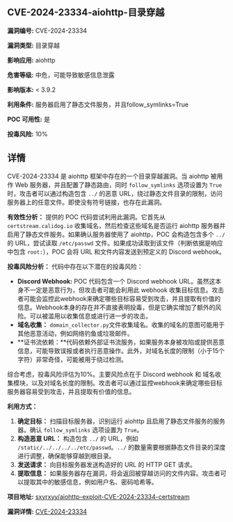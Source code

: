 ## CVE-2024-23334-aiohttp-目录穿越

**漏洞编号:** CVE-2024-23334

**漏洞类型:** 目录穿越

**影响应用:** aiohttp

**危害等级:** 中危，可能导致敏感信息泄露

**影响版本:** < 3.9.2

**利用条件:** 服务器启用了静态文件服务，并且follow_symlinks=True

**POC 可用性:** 是

**投毒风险:** 10%

## 详情

CVE-2024-23334 是 aiohttp 框架中存在的一个目录穿越漏洞。当 aiohttp 被用作 Web 服务器，并且配置了静态路由，同时 `follow_symlinks` 选项设置为 `True` 时，攻击者可以通过构造包含 `../` 的恶意 URL，绕过静态文件目录的限制，访问服务器上的任意文件。即使没有符号链接，也存在此漏洞。

**有效性分析：**
提供的 POC 代码尝试利用此漏洞。它首先从 `certstream.calidog.io` 收集域名，然后检查这些域名是否运行 aiohttp 服务器并启用了静态文件服务。如果确认服务器使用了 aiohttp，POC 会构造包含多个 `../` 的 URL，尝试读取 `/etc/passwd` 文件。如果成功读取到该文件（判断依据是响应中包含 `root:`），POC 会将 URL 和文件内容发送到预定义的 Discord webhook。

**投毒风险分析：**
代码中存在以下潜在的投毒风险：

*   **Discord Webhook:**  POC 代码包含一个 Discord webhook URL。虽然这本身不一定是恶意行为，但攻击者可能会利用此 webhook 收集目标信息。攻击者可能会监控此webhook来确定哪些目标容易受到攻击，并且提取有价值的信息。Webhook本身的存在并不直接表明投毒，但是它确实增加了额外的风险。可以被滥用以收集信息或进行进一步的攻击。
*   **域名收集：** `domain_collector.py`文件收集域名。收集的域名的意图可能用于其他恶意活动，例如网络钓鱼或垃圾邮件。
*   **证书流依赖：**代码依赖外部证书流服务，如果服务本身被攻陷或提供恶意信息，可能导致误报或者执行恶意操作。此外，对域名长度的限制（小于15个字符）非常奇怪，可能被用于绕过检测。

综合考虑，投毒风险评估为10%。主要风险点在于 Discord webhook 和 域名收集模块，以及对域名长度的限制。攻击者可以通过监控webhook来确定哪些目标服务器容易受到攻击，并且提取有价值的信息。

**利用方式：**
1.  **确定目标：** 扫描目标服务器，识别运行 aiohttp 且启用了静态文件服务的服务器。确认 `follow_symlinks` 选项设置为 `True`。
2.  **构造恶意 URL：**  构造包含 `../` 的 URL，例如 `/static/../../../../etc/passwd`。`../` 的数量需要根据静态文件目录的深度进行调整，确保能够穿越到根目录。
3.  **发送请求：**  向目标服务器发送构造好的 URL 的 HTTP GET 请求。
4.  **提取信息：**  如果服务器存在漏洞，将会返回被穿越访问的文件内容。攻击者可以提取其中的敏感信息，例如用户名、密码哈希等。

**项目地址:** [sxyrxyy/aiohttp-exploit-CVE-2024-23334-certstream](https://github.com/sxyrxyy/aiohttp-exploit-CVE-2024-23334-certstream)

**漏洞详情:** [CVE-2024-23334](https://nvd.nist.gov/vuln/detail/CVE-2024-23334)